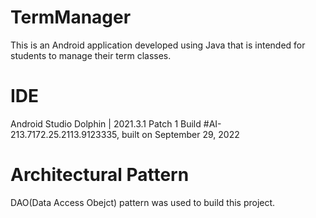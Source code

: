 # TermManager
This is an Android application developed using Java that is intended for students to manage their term classes.

# IDE
Android Studio Dolphin | 2021.3.1 Patch 1
Build #AI-213.7172.25.2113.9123335, built on September 29, 2022

# Architectural Pattern
DAO(Data Access Obejct) pattern was used to build this project.

